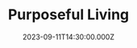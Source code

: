 ---
video:
  type: vimeo
  id: 863226242
speaker:
  permalink: mitchell-mcnaney
  name: Mitchell McNaney
title: Purposeful Living
image: https://i.imgur.com/SNsX5QN.png
date: 2023-09-11T14:30:00.000Z
---